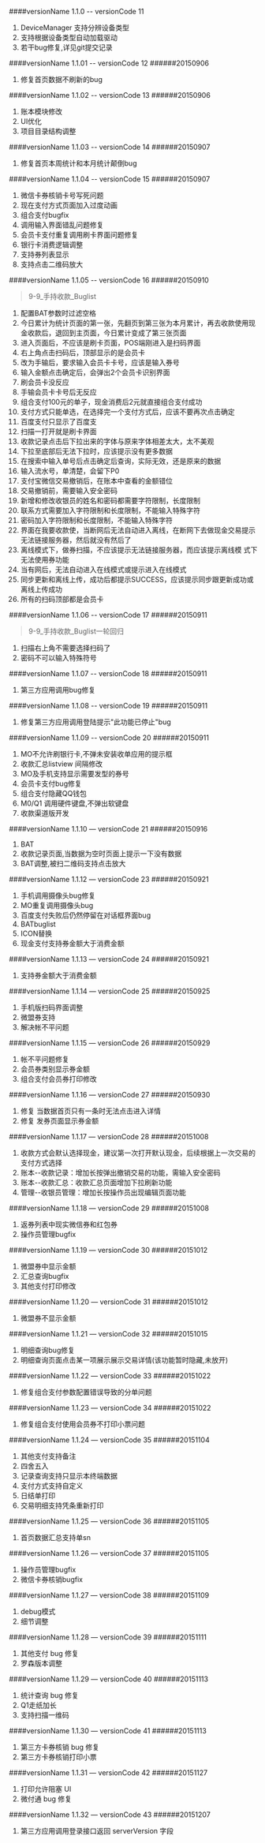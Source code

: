 ####versionName 1.1.0 -- versionCode 11
1. DeviceManager 支持分辨设备类型
2. 支持根据设备类型自动加载驱动
3. 若干bug修复,详见git提交记录

####versionName 1.1.01 -- versionCode 12
######20150906
1. 修复首页数据不刷新的bug

####versionName 1.1.02 -- versionCode 13
######20150906
1. 账本模块修改
2. UI优化
3. 项目目录结构调整

####versionName 1.1.03 -- versionCode 14
######20150907
1. 修复首页本周统计和本月统计颠倒bug

####versionName 1.1.04 -- versionCode 15
######20150907

1. 微信卡券核销卡号写死问题
2. 现在支付方式页面加入过度动画
3. 组合支付bugfix
4. 调用输入界面错乱问题修复
5. 会员卡支付重复调用刷卡界面问题修复
6. 银行卡消费逻辑调整
7. 支持券列表显示
8. 支持点击二维码放大

####versionName 1.1.05 -- versionCode 16
######20150910


>9-9_手持收款_Buglist


1. 配置BAT参数时过滤空格
2. 今日累计为统计页面的第一张，先翻页到第三张为本月累计，再去收款使用现金收款后，退回到主页面，今日累计变成了第三张页面
3. 进入页面后，不应该是刷卡页面，POS端刚进入是扫码界面
4. 右上角点击扫码后，顶部显示的是会员卡
5. 改为手输后，要求输入会员卡卡号，应该是输入券号
7. 输入金额点击确定后，会弹出2个会员卡识别界面
8. 刷会员卡没反应
9. 手输会员卡卡号后无反应
10. 组合支付100元的单子，现金消费后2元就直接组合支付成功
11. 支付方式只能单选，在选择完一个支付方式后，应该不要再次点击确定
12. 百度支付只显示了百度支
13. 扫描一打开就是刷卡界面
14. 收款记录点击后下拉出来的字体与原来字体相差太大，太不美观
15. 下拉至底部后无法下拉时，应该提示没有更多数据
16. 在搜索中输入单号后点击确定后查询，实际无效，还是原来的数据
17. 输入流水号，单清楚，会留下P0
18. 支付宝微信交易撤销后，在账本中查看的金额错位
19. 交易撤销前，需要输入安全密码
20. 新增和修改收银员的姓名和密码都需要字符限制，长度限制
21. 联系方式需要加入字符限制和长度限制，不能输入特殊字符
22. 密码加入字符限制和长度限制，不能输入特殊字符
23. 界面在我要收款使，当断网后无法自动进入离线，在断网下去做现金交易提示无法链接服务器，然后就没有然后了
24. 离线模式下，做券扫描，不应该提示无法链接服务器，而应该提示离线模 式下无法使用券功能
25. 当有网后，无法自动进入在线模式或提示进入在线模式
26. 同步更新和离线上传，成功后都提示SUCCESS，应该提示同步跟更新成功或离线上传成功
27. 所有的扫码顶部都是会员卡


####versionName 1.1.06 -- versionCode 17
######20150911

> 9-9_手持收款_Buglist一轮回归 


1. 扫描右上角不需要选择扫码了
2. 密码不可以输入特殊符号

####versionName 1.1.07 -- versionCode 18
######20150911
1. 第三方应用调用bug修复

####versionName 1.1.08 -- versionCode 19
######20150911
1. 修复第三方应用调用登陆提示"此功能已停止"bug

####versionName 1.1.09 -- versionCode 20
######20150911
1. MO不允许刷银行卡,不弹未安装收单应用的提示框
2. 收款汇总listview 间隔修改
3. MO及手机支持显示需要发型的券号
4. 会员卡支付bug修复
5. 组合支付隐藏QQ钱包
6. M0/Q1 调用硬件键盘,不弹出软键盘
7. 收款渠道版开发

####versionName 1.1.10 — versionCode 21
######20150916

1. BAT
2. 收款记录页面,当数据为空时页面上提示一下没有数据
3. BAT调整,被扫二维码支持点击放大

####versionName 1.1.12 — versionCode 23
######20150921

1. 手机调用摄像头bug修复
2. MO重复调用摄像头bug
3. 百度支付失败后仍然停留在对话框界面bug
4. BATbuglist
5. ICON替换
6. 现金支付支持券金额大于消费金额

####versionName 1.1.13 — versionCode 24
######20150921
1. 支持券金额大于消费金额

####versionName 1.1.14 — versionCode 25
######20150925
1. 手机版扫码界面调整
2. 微盟券支持
3. 解决帐不平问题

####versionName 1.1.15 — versionCode 26
######20150929
1. 帐不平问题修复
2. 会员券类别显示券金额
3. 组合支付会员券打印修改

####versionName 1.1.16 — versionCode 27
######20150930

1. 修复 当数据首页只有一条时无法点击进入详情
2. 修复 发券页面显示券金额

####versionName 1.1.17 — versionCode 28
######20151008

1. 收款方式会默认选择现金，建议第一次打开默认现金，后续根据上一次交易的支付方式选择
2. 账本--收款记录：增加长按弹出撤销交易的功能，需输入安全密码
3. 账本--收款汇总：收款汇总页面增加下拉刷新功能
4. 管理--收银员管理：增加长按操作员出现编辑页面功能

####versionName 1.1.18 — versionCode 29
######20151008

1. 返券列表中现实微信券和红包券
2. 操作员管理bugfix

####versionName 1.1.19 — versionCode 30
######20151012

1. 微盟券中显示金额
2. 汇总查询bugfix
3. 其他支付打印修改

####versionName 1.1.20 — versionCode 31
######20151012

1. 微盟券不显示金额

####versionName 1.1.21 — versionCode 32
######20151015

1. 明细查询bug修复
2. 明细查询页面点击某一项展示展示交易详情(该功能暂时隐藏,未放开)

####versionName 1.1.22 — versionCode 33
######20151022

1. 修复组合支付参数配置错误导致的分单问题

####versionName 1.1.23 — versionCode 34
######20151022

1. 修复组合支付使用会员券不打印小票问题

####versionName 1.1.24 — versionCode 35
######20151104

1. 其他支付支持备注
2. 四舍五入
3. 记录查询支持只显示本终端数据
4. 支付方式支持自定义
5. 日结单打印
6. 交易明细支持凭条重新打印

####versionName 1.1.25 — versionCode 36
######20151105

1. 首页数据汇总支持单sn

####versionName 1.1.26 — versionCode 37
######20151105

1. 操作员管理bugfix
2. 微信卡券核销bugfix

####versionName 1.1.27 — versionCode 38
######20151109

1. debug模式
2. 细节调整

####versionName 1.1.28 — versionCode 39
######20151111

1. 其他支付 bug 修复
2. 罗森版本调整

####versionName 1.1.29 — versionCode 40
######20151113

1. 统计查询 bug 修复
2. Q1走纸加长
3. 支持扫描一维码

####versionName 1.1.30 — versionCode 41
######20151113

1. 第三方卡券核销 bug 修复
2. 第三方卡券核销打印小票

####versionName 1.1.31 — versionCode 42
######20151127

1. 打印允许阻塞 UI
2. 微付通 bug 修复

####versionName 1.1.32 — versionCode 43
######20151207

1. 第三方应用调用登录接口返回 serverVersion 字段